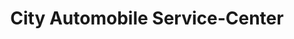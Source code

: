 ---
title: "City Automobile Service-Center"
url: /greifswald/city-automobile-service-center/
shop: Autowerkstatt
---